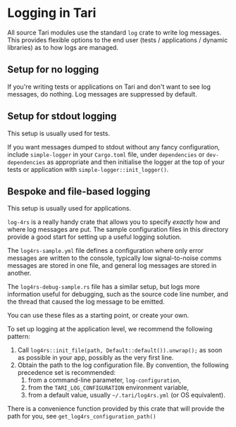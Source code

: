 # Logging in Tari

All source Tari modules use the standard `log` crate to write log messages. This provides flexible options to the end
user (tests / applications / dynamic libraries) as to how logs are managed.

## Setup for no logging
If you're writing tests or applications on Tari and don't want to see log messages, do nothing. Log messages are
suppressed by default.

## Setup for stdout logging

This setup is usually used for tests.

If you want messages dumped to stdout without any fancy configuration, include `simple-logger` in your `Cargo.toml`
file, under `dependencies` or `dev-dependencies` as appropriate and then initialise the logger at the top of your tests
or application with `simple-logger::init_logger()`.

## Bespoke and file-based logging

This setup is usually used for applications.

`log-4rs` is a really handy crate that allows you to specify _exactly_ how and where log messages are put. The sample
configuration files in this directory provide a good start for setting up a useful logging solution.

The `log4rs-sample.yml` file defines a configuration where only error messages are written to the console, typically low
signal-to-noise comms messages are stored in one file, and general log messages are stored in another.

The `log4rs-debug-sample.rs` file has a similar setup, but logs more information useful for debugging, such as the
source code line number, and the thread that caused the log message to be emitted.

You can use these files as a starting point, or create your own.

To set up logging at the application level, we recommend the following pattern:

1. Call `log4rs::init_file(path, Default::default()).unwrap();` as soon as possible in your app, possibly as the very
   first line.
2. Obtain the path to the log configuration file. By convention, the following precedence set is recommended:
   1. from a command-line parameter, `log-configuration`,
   2. from the `TARI_LOG_CONFIGURATION` environment variable,
   3. from a default value, usually `~/.tari/log4rs.yml` (or OS equivalent).

There is a convenience function provided by this crate that will provide the path for you, see
`get_log4rs_configuration_path()`